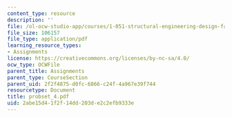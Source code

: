 ```yaml
---
content_type: resource
description: ''
file: /ol-ocw-studio-app/courses/1-051-structural-engineering-design-fall-2003/2abe15d41f2f14dd203de2c2efb9333e_probset_4.pdf
file_size: 106157
file_type: application/pdf
learning_resource_types:
- Assignments
license: https://creativecommons.org/licenses/by-nc-sa/4.0/
ocw_type: OCWFile
parent_title: Assignments
parent_type: CourseSection
parent_uid: 2f2f4875-d0fc-6866-c24f-4a967e39f744
resourcetype: Document
title: probset_4.pdf
uid: 2abe15d4-1f2f-14dd-203d-e2c2efb9333e
---
```

